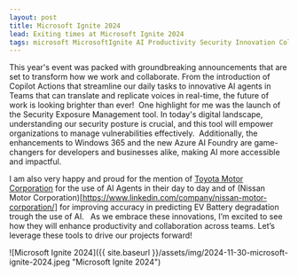 ```yaml
---
layout: post
title: Microsoft Ignite 2024
lead: Exiting times at Microsoft Ignite 2024
tags: microsoft MicrosoftIgnite AI Productivity Security Innovation Collaboration Japan Toyota Nissan
---
```


This year's event was packed with groundbreaking announcements that are set to transform how we work and collaborate. From the introduction of Copilot Actions that streamline our daily tasks to innovative AI agents in Teams that can translate and replicate voices in real-time, the future of work is looking brighter than ever!  One highlight for me was the launch of the Security Exposure Management tool. In today's digital landscape, understanding our security posture is crucial, and this tool will empower organizations to manage vulnerabilities effectively.  Additionally, the enhancements to Windows 365 and the new Azure AI Foundry are game-changers for developers and businesses alike, making AI more accessible and impactful.

I am also very happy and proud for the mention of [Toyota Motor Corporation](https://www.linkedin.com/company/toyota/) for the use of AI Agents in their day to day and of (Nissan Motor Corporation)[https://www.linkedin.com/company/nissan-motor-corporation/] for improving accuracy in predicting EV Battery degradation trough the use of AI.   As we embrace these innovations, I’m excited to see how they will enhance productivity and collaboration across teams. Let’s leverage these tools to drive our projects forward! 


![Microsoft Ignite 2024]({{ site.baseurl }}/assets/img/2024-11-30-microsoft-ignite-2024.jpeg "Microsoft Ignite 2024")
